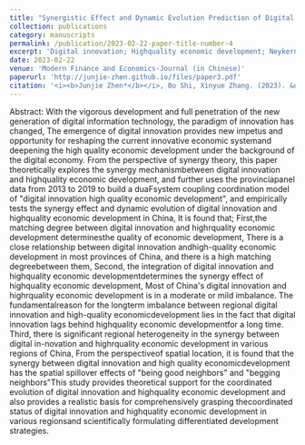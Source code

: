```yaml
---
title: "Synergistic Effect and Dynamic Evolution Prediction of Digital Innovation and High-Quality Economic Development in China"
collection: publications
category: manuscripts
permalink: /publication/2023-02-22-paper-title-number-4
excerpt: 'Digital innovation; Highquality economic development; Neykernel density estimation; Spatial Markov prediction; coupling coordination'
date: 2023-02-22
venue: 'Modern Finance and Economics-Journal (in Chinese)'
paperurl: 'http://junjie-zhen.github.io/files/paper3.pdf'
citation: '<i><b>Junjie Zhen*</b></i>, Bo Shi, Xinyue Zhang. (2023). &quot;Synergistic Effect and Dynamic Evolution Prediction of Digital Innovation and High-Quality Economic Development in China.&quot; <i>Modern Finance and Economics-Journal (in Chinese)</i>. 43(3).'
---
```


Abstract: With the vigorous development and full penetration of the new generation of digital information technology, the paradigm of innovation has changed, The emergence of digital innovation provides new impetus and opportunity for reshaping the current innovative economic systemand deepening the high quality economic development under the background of the digital economy. From the perspective of synergy theory, this paper theoretically explores the synergy mechanismbetween digital innovation and highquality economic development, and further uses the provinciapanel data from 2013 to 2019 to build a duaFsystem coupling coordination model of "digital innovation high quality economic development", and empirically tests the synergy effect and dynamic evolution of digital innovation and highquality economic development in China, It is found that; First,the matching degree between digital innovation and highrquality economic development determinesthe quality of economic development, There is a close relationship between digital innovation andhigh-quality economic development in most provinces of China, and there is a high matching degreebetween them, Second, the integration of digital innovation and highquality economic developmentdetermines the synergy effect of highquality economic development, Most of China's digital innovation and highrquality economic development is in a moderate or mild imbalance. The fundamentalreason for the longterm imbalance between regional digital innovation and high-quality economicdevelopment lies in the fact that digital innovation lags behind highquality economic developmentfor a long time. Third, there is significant regional heterogeneity in the synergy between digital in-novation and highrquality economic development in various regions of China, From the perspectiveof spatial location, it is found that the synergy between digital innovation and high quality economicdevelopment has the spatial spillover effects of "being good neighbors" and "begging neighbors"This study provides theoretical support for the coordinated evolution of digital innovation and highquality economic development and also provides a realistic basis for comprehensively grasping thecoordinated status of digital innovation and highquality economic development in various regionsand scientifically formulating differentiated development strategies.
